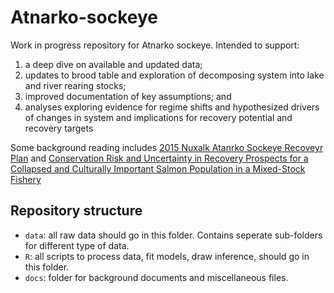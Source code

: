 # Atnarko-sockeye
Work in progress repository for Atnarko sockeye. Intended to support: 

1.	a deep dive on available and updated data; 
2.	updates to brood table and exploration of decomposing system into lake and river rearing stocks; 
3.	improved documentation of key assumptions; and
4.	analyses exploring evidence for regime shifts and hypothesized drivers of changes in system and implications for recovery potential and recovery targets

Some background reading includes [2015 Nuxalk Atanrko Sockeye Recoveyr Plan](https://www.ccira.ca/wp-content/uploads/2018/07/AtnarkoSockeyRecoveryPlan-FullSizeRender-45.pdf) and [Conservation Risk and Uncertainty in Recovery Prospects for a Collapsed and Culturally Important Salmon Population in a Mixed-Stock Fishery](https://afspubs.onlinelibrary.wiley.com/doi/full/10.1002/mcf2.10092)

## Repository structure

- `data`: all raw data should go in this folder. Contains seperate sub-folders for different type of data. 
- `R`: all scripts to process data, fit models, draw inference, should go in this folder.
- `docs`: folder for background documents and miscellaneous files.

